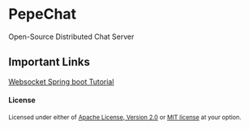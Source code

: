 # PepeChat
Open-Source Distributed Chat Server

## Important Links
[Websocket Spring boot Tutorial](https://www.devglan.com/spring-boot/spring-websocket-integration-example-without-stomp)

#### License

<sup>
Licensed under either of <a href="LICENSE-APACHE">Apache License, Version
2.0</a> or <a href="LICENSE-MIT">MIT license</a> at your option.
</sup>
